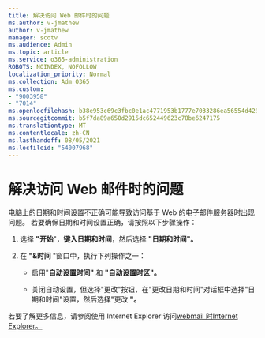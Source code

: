 ```yaml
---
title: 解决访问 Web 邮件时的问题
ms.author: v-jmathew
author: v-jmathew
manager: scotv
ms.audience: Admin
ms.topic: article
ms.service: o365-administration
ROBOTS: NOINDEX, NOFOLLOW
localization_priority: Normal
ms.collection: Adm_O365
ms.custom:
- "9003958"
- "7014"
ms.openlocfilehash: b38e953c69c3fbc0e1ac4771953b1777e7033286ea56554d42952c2df696bd70
ms.sourcegitcommit: b5f7da89a650d2915dc652449623c78be6247175
ms.translationtype: MT
ms.contentlocale: zh-CN
ms.lasthandoff: 08/05/2021
ms.locfileid: "54007968"
---
```

# <a name="troubleshoot-problems-with-accessing-webmail"></a>解决访问 Web 邮件时的问题

电脑上的日期和时间设置不正确可能导致访问基于 Web 的电子邮件服务器时出现问题。 若要确保日期和时间设置正确，请按照以下步骤操作：

1. 选择 **"开始**"，**键入日期和时间**，然后选择 **"日期和时间"。**
2. 在 **"&时间** "窗口中，执行下列操作之一：

    - 启用"**自动设置时间"** 和 **"自动设置时区"。**

    - 关闭自动设置，但选择"更改"按钮，在"更改日期和时间"对话框中选择"日期和时间"设置，然后选择"更改 **"。** 

若要了解更多信息，请参阅使用 Internet Explorer 访问[webmail 时Internet Explorer。](https://answers.microsoft.com/windows/forum/all/problem-accessing-email-through-ie/41f871f3-6df3-4bc9-a5bd-7f71651a2888)
